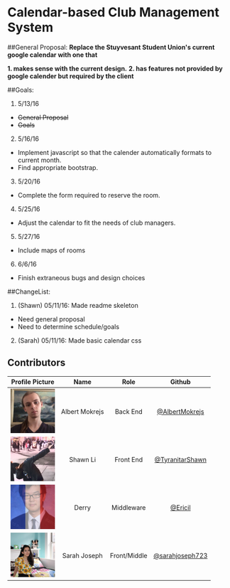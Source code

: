 # Calendar-based Club Management System


##General Proposal:
**Replace the Stuyvesant Student Union's current google calendar with one that**

**1. makes sense with the current design.**
**2. has features not provided by google calender but required by the client**

##Goals:
1. 5/13/16
  * ~~General Proposal~~
  * ~~Goals~~
2. 5/16/16
  * Implement javascript so that the calender automatically formats to current month.
  * Find appropriate bootstrap.
3. 5/20/16
  * Complete the form required to reserve the room.
4. 5/25/16
  * Adjust the calendar to fit the needs of club managers.
5. 5/27/16
  * Include maps of rooms
6. 6/6/16
  * Finish extraneous bugs and design choices

##ChangeList:
1. (Shawn) 05/11/16: Made readme skeleton
  * Need general proposal
  * Need to determine schedule/goals
2. (Sarah) 05/11/16: Made basic calendar css

## Contributors
|**Profile Picture**|    **Name**    |    **Role**    |    **Github**    |
|-------------------|:--------------:|:--------------:|:----------------:|
|<img src="images/albert.jpg" width="100" height="100" />|Albert Mokrejs|Back End|[@AlbertMokrejs](https://github.com/AlbertMokrejs/)|
|<img src="images/shawn.jpg" width="100" height="100" />|Shawn Li|Front End|[@TyranitarShawn](https://github.com/TyranitarShawn/)|
|<img src="images/derry.jpg" width="100" height="100" />|Derry|Middleware|[@Ericil](https://github.com/Ericil/)|
|<img src="images/sarah.jpg" width="100" height="100" />|Sarah Joseph|Front/Middle|[@sarahjoseph723](https://github.com/sarahjoseph723/)|
